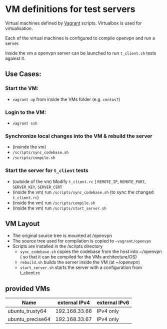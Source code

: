 VM definitions for test servers
================================

Virtual machines defined by [Vagrant](https://www.vagrantup.com) scripts. Virtualbox is used for virtualisation.

Each of the virtual machines is configured to compile openvpn and run a server.

Inside the vm a openvpn server can be launched to run `t_client.sh` tests against it.

Use Cases:
---------------
 
### Start the VM:
  * `vagrant up` from inside the VMs folder (e.g. `centos7`)

### Login to  the VM:
  * `vagrant ssh`

### Synchronize local changes into the VM & rebuild the server
  * (insinde the vm)
  *  `/scripts/sync_codebase.sh`
  *  `/scripts/compile.sh`

### Start the server for  `t_client` tests
  * (outside of the vm) Modify `t_client.rc` ( `REMOTE_IP`, `REMOTE_PORT`, `SERVER_KEY`, `SERVER_CERT`
  * (inside the vm) run `/scripts/sync_codebase.sh` (to sync the changed `t_client.rc`)
  * (inside the vm) run `/scripts/compile.sh`
  * (inside the vm) run `/scripts/start_server.sh`

VM Layout
-----------
 * The original source tree is mounted at /openvpn
 * The source tree used for compilation is copied to `~vagrant/openvpn`
 * Scripts are installed in the /scripts directory
   * `sync_codebase.sh` copies the codebase from the host into ~/openvpn ( so that it can be compiled for the VMs architecture/OS)
   * `rebuild.sh` builds the server inside the VM (at ~/openvpn)
   * `start_server.sh` starts the server with a configuration from t_client.rc

provided VMs
--------------

| Name                     | external IPv4   | external IPv6              |
|--------------------------|-----------------|----------------------------|
| ubuntu_trusty64          | 192.168.33.66   | IPv4 only                  |
| ubuntu_precise64         | 192.168.33.67   | IPv4 only                  |
